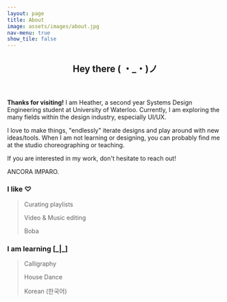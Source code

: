 ```yaml
---
layout: page
title: About
image: assets/images/about.jpg
nav-menu: true
show_tile: false
---
```


<!-- Main -->
<div id="main" class="alt">

<!-- One -->
<section id="one">
	<div class="inner">
		<header class="major">
			<h1>Hey there ( ・_・)ノ</h1>
		</header>

<!-- Text -->
<div class="row">
	<div class="4u 12u$(medium)">
		<p><b>Thanks for visiting!</b> I am Heather, a second year Systems Design Engineering student at University of Waterloo. Currently, I am exploring the many fields within the design industry, especially UI/UX.</p>
		<p>I love to make things, "endlessly" iterate designs and play around with new ideas/tools. When I am not learning or designing, you can probably find me at the studio choreographing or teaching.</p>
		<p>If you are interested in my work, don't hesitate to reach out!</p>
		<p>ANCORA IMPARO.</p>
	</div>
	<div class="4u 12u$(medium)">
		<h3>I like ♡</h3>
		<blockquote>
			<p>Curating playlists</p>
			<p>Video & Music editing</p>
			<p>Boba</p>
		</blockquote>
		<h3>I am learning [_|_]</h3>
		<blockquote>
			<p>Calligraphy</p>
			<p>House Dance</p>
			<p>Korean (한국어)</p>
		</blockquote>
	</div>
</div>
